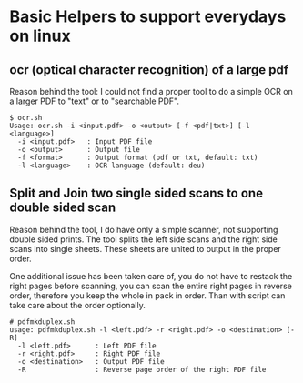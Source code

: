# Basic Helpers to support everydays on linux

## ocr (optical character recognition) of a large pdf

Reason behind the tool: I could not find a proper tool to do a simple OCR on a larger PDF to "text" or to "searchable PDF".

~~~
$ ocr.sh
Usage: ocr.sh -i <input.pdf> -o <output> [-f <pdf|txt>] [-l <language>]
  -i <input.pdf>   : Input PDF file
  -o <output>      : Output file
  -f <format>      : Output format (pdf or txt, default: txt)
  -l <language>    : OCR language (default: deu)
~~~



## Split and Join two single sided scans to one double sided scan

Reason behind the tool, I do have only a simple scanner, not supporting double
sided prints.
The tool splits the left side scans and the right side scans into single sheets.
These sheets are united to output in the proper order.

One additional issue has been taken care of, you do not have to restack the
right pages before scanning, you can scan the entire right pages in reverse
order, therefore you keep the whole in pack in order. Than with script can
take care about the order optionally.
~~~
# pdfmkduplex.sh
usage: pdfmkduplex.sh -l <left.pdf> -r <right.pdf> -o <destination> [-R]
  -l <left.pdf>      : Left PDF file
  -r <right.pdf>     : Right PDF file
  -o <destination>   : Output PDF file
  -R                 : Reverse page order of the right PDF file
~~~

